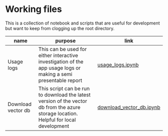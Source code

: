 # Working files

This is a collection of notebook and scripts that are useful for development but want to keep from clogging up the root directory.

| name | purpose | link |
| -- | -- | -- |
| Usage logs | This can be used for either interactive investigation of the app usage logs or making a semi presentable report | [usage_logs.ipynb](working_files/usage_logs.ipynb)
| Download vector db | This script can be run to download the latest version of the vector db from the azure storage location. Helpful for local development | [download_vector_db.ipynb](working_files/download_vector_db.py)